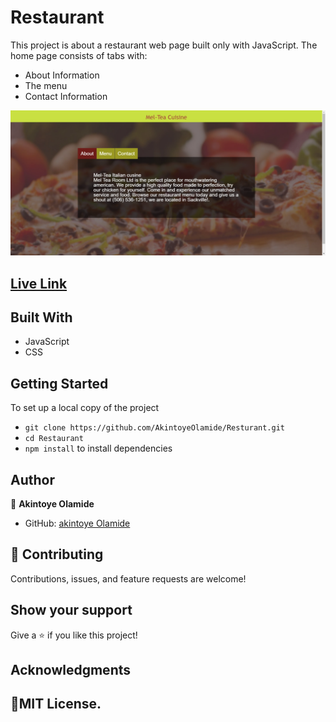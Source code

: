 # Restaurant

This project is about a restaurant web page built only with JavaScript. The home page consists of tabs with:
- About Information
- The menu
- Contact Information

![](./scrn.png)

## [Live Link](https://rawcdn.githack.com/AkintoyeOlamide/Resturant/ad878932800b3b0ba47e9bc59e6747667cfee62f/dist/index.html)

## Built With

- JavaScript
- CSS

## Getting Started

To set up a local copy of the project

- `git clone https://github.com/AkintoyeOlamide/Resturant.git`
- `cd Restaurant`
- `npm install` to install dependencies


## Author

👤 **Akintoye Olamide**

- GitHub: [akintoye Olamide](https://github.com/AkintoyeOlamide)

## 🤝 Contributing

Contributions, issues, and feature requests are welcome!

## Show your support

Give a ⭐️ if you like this project!

## Acknowledgments

## 📝MIT License.